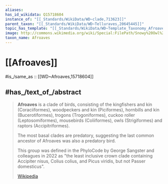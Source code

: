 ```yaml
---
aliases:
has_id_wikidata: Q15718604
instance_of: "[[_Standards/WikiData/WD~clade,713623]]"
parent_taxon: "[[_Standards/WikiData/WD~Telluraves,20645445]]"
topic_has_template: "[[_Standards/WikiData/WD~Template_Taxonomy_Afroaves,23002166]]"
image: http://commons.wikimedia.org/wiki/Special:FilePath/Snowy%20Owl%20-%20Schnee-Eule.jpg
taxon_name: Afroaves
---
```


# [[Afroaves]] 

#is_/same_as :: [[WD~Afroaves,15718604]] 

## #has_/text_of_/abstract 

> **Afroaves** is a clade of birds, consisting of the kingfishers 
> and kin (Coraciiformes), woodpeckers and kin (Piciformes), 
> hornbills and kin (Bucerotiformes), trogons (Trogoniformes), 
> cuckoo roller (Leptosomiformes), mousebirds (Coliiformes), 
> owls (Strigiformes) and raptors (Accipitriformes). 
> 
> The most basal clades are predatory, 
> suggesting the last common ancestor of Afroaves was also a predatory bird. 
> 
> This group was defined in the PhyloCode by George Sangster and colleagues in 2022 as "the least inclusive crown clade containing Accipiter nisus, Colius colius, and Picus viridis, but not Passer domesticus".
>
> [Wikipedia](https://en.wikipedia.org/wiki/Afroaves) 

